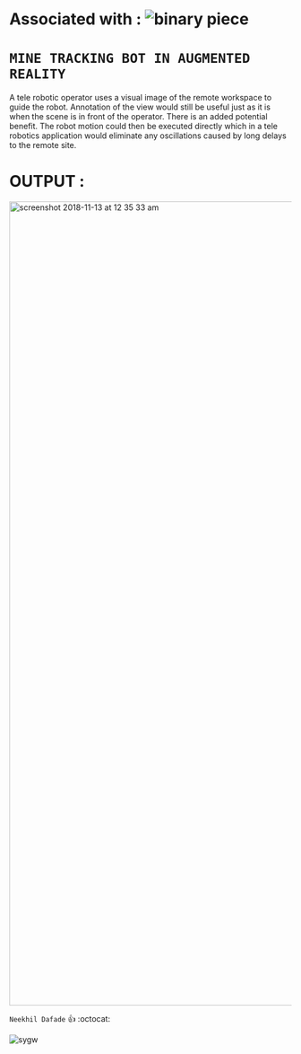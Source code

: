 # Associated with : ![binary piece](https://user-images.githubusercontent.com/26859754/48367235-171d8300-e6d6-11e8-9a7b-661f6f365149.png)


# `MINE TRACKING BOT IN AUGMENTED REALITY`


A tele robotic operator uses a visual image of the remote workspace to guide the robot. Annotation of the view would still be useful just as it is when the scene is in front of the operator. There is an added potential benefit. The robot motion could then be executed directly which in a tele robotics application would eliminate any oscillations caused by long delays to the remote site.


# OUTPUT :
<img width="1433" alt="screenshot 2018-11-13 at 12 35 33 am" src="https://user-images.githubusercontent.com/26859754/48369314-31f2f600-e6dc-11e8-9f17-c625e212d2b0.png">


`Neekhil Dafade`
:+1: 
:octocat:

![sygw](https://user-images.githubusercontent.com/26859754/48368592-28688e80-e6da-11e8-9c9a-aab32f25745b.gif)
